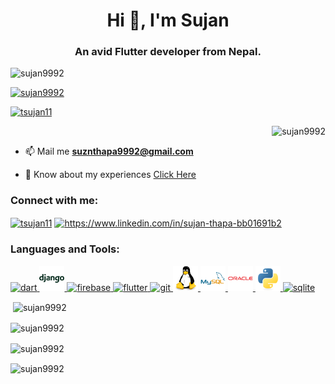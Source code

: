 <h1 align="center">Hi 👋, I'm Sujan</h1>
<h3 align="center">An avid Flutter developer from Nepal.</h3>

<p align="left"> <img src="https://komarev.com/ghpvc/?username=sujan9992&label=Profile%20views&color=0e75b6&style=flat" alt="sujan9992" /> </p>

<p align="left"> <a href="https://github.com/ryo-ma/github-profile-trophy"><img src="https://github-profile-trophy.vercel.app/?username=Sujan9992&theme=onestar&column=9&margin-w=15&margin-h=15)](https://github.com/ryo-ma/github-profile-trophy" alt="sujan9992" /></a> </p>

<p align="left"> <a href="https://twitter.com/tsujan11" target="blank"><img src="https://img.shields.io/twitter/follow/tsujan11?logo=twitter&style=for-the-badge" alt="tsujan11" /></a> </p>
<p align="right"> <img src="https://komarev.com/ghpvc/?username=sujan9992&label=Profile%20views&color=0e75b6&style=flat" alt="sujan9992" /> </p>

- 📫 Mail me **suznthapa9992@gmail.com**

- 📄 Know about my experiences [Click Here](https://www.canva.com/design/DAFCYIED1Zo/X4bcdQlYsCyyEqqBkTqPoQ/view?utm_content=DAFCYIED1Zo&utm_campaign=designshare&utm_medium=link&utm_source=publishsharelink)

<h3 align="left">Connect with me:</h3>
<p align="left">
<a href="https://twitter.com/tsujan11" target="blank"><img align="center" src="https://raw.githubusercontent.com/rahuldkjain/github-profile-readme-generator/master/src/images/icons/Social/twitter.svg" alt="tsujan11" height="30" width="40" /></a>
<a href="https://linkedin.com/in/sujan-thapa-bb01691b2" target="blank"><img align="center" src="https://raw.githubusercontent.com/rahuldkjain/github-profile-readme-generator/master/src/images/icons/Social/linked-in-alt.svg" alt="https://www.linkedin.com/in/sujan-thapa-bb01691b2" height="30" width="40" /></a>
</p>

<h3 align="left">Languages and Tools:</h3>
<p align="left"> <a href="https://dart.dev" target="_blank"> <img src="https://www.vectorlogo.zone/logos/dartlang/dartlang-icon.svg" alt="dart" width="40" height="40"/> </a> <a href="https://www.djangoproject.com/" target="_blank"> <img src="https://raw.githubusercontent.com/github/explore/7456fdff59816d37ef383a6c8f32a26ff7332db2/topics/django/django.png" alt="django" width="40" height="40"/> </a> <a href="https://firebase.google.com/" target="_blank"> <img src="https://www.vectorlogo.zone/logos/firebase/firebase-icon.svg" alt="firebase" width="40" height="40"/> </a> <a href="https://flutter.dev" target="_blank"> <img src="https://www.vectorlogo.zone/logos/flutterio/flutterio-icon.svg" alt="flutter" width="40" height="40"/> </a> <a href="https://git-scm.com/" target="_blank"> <img src="https://www.vectorlogo.zone/logos/git-scm/git-scm-icon.svg" alt="git" width="40" height="40"/> </a> <a href="https://www.linux.org/" target="_blank"> <img src="https://raw.githubusercontent.com/devicons/devicon/master/icons/linux/linux-original.svg" alt="linux" width="40" height="40"/> </a> <a href="https://www.mysql.com/" target="_blank"> <img src="https://raw.githubusercontent.com/devicons/devicon/master/icons/mysql/mysql-original-wordmark.svg" alt="mysql" width="40" height="40"/> </a> <a href="https://www.oracle.com/" target="_blank"> <img src="https://raw.githubusercontent.com/devicons/devicon/master/icons/oracle/oracle-original.svg" alt="oracle" width="40" height="40"/> </a> <a href="https://www.python.org" target="_blank"> <img src="https://raw.githubusercontent.com/devicons/devicon/master/icons/python/python-original.svg" alt="python" width="40" height="40"/> </a> <a href="https://www.sqlite.org/" target="_blank"> <img src="https://www.vectorlogo.zone/logos/sqlite/sqlite-icon.svg" alt="sqlite" width="40" height="40"/> </a> </p>



<p>&nbsp;<img align="center" src="https://github-readme-stats.vercel.app/api?username=Sujan9992&show_icons=true&theme=github_dark" alt="sujan9992" /></p>

<p><img align="center" src="https://github-readme-streak-stats.herokuapp.com?user=Sujan9992&theme=tokyonight_duo" alt="sujan9992" /></p>

<p><img align="center" src="https://github-readme-stats.vercel.app/api/wakatime?username=sujanthapa" alt="sujan9992" /></p>

<p><img align="center" src="https://github-readme-stats.vercel.app/api/top-langs?username=sujan9992&show_icons=true&locale=en&layout=compact&langs_count=6" alt="sujan9992" /></p>

